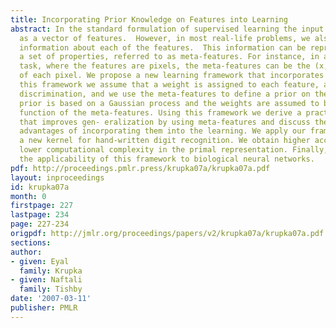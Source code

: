 ```yaml
---
title: Incorporating Prior Knowledge on Features into Learning
abstract: In the standard formulation of supervised learning the input is represented
  as a vector of features.  However, in most real-life problems, we also have additional
  information about each of the features.  This information can be represented as
  a set of properties, referred to as meta-features. For instance, in an image recognition
  task, where the features are pixels, the meta-features can be the (x, y) position
  of each pixel. We propose a new learning framework that incorporates meta- features.  In
  this framework we assume that a weight is assigned to each feature, as in linear
  discrimination, and we use the meta-features to define a prior on the weights. This
  prior is based on a Gaussian process and the weights are assumed to be a smooth
  function of the meta-features. Using this framework we derive a practical algorithm
  that improves gen- eralization by using meta-features and discuss the theoretical
  advantages of incorporating them into the learning. We apply our framework to design
  a new kernel for hand-written digit recognition. We obtain higher accuracy with
  lower computational complexity in the primal representation. Finally, we discuss
  the applicability of this framework to biological neural networks.
pdf: http://proceedings.pmlr.press/krupka07a/krupka07a.pdf
layout: inproceedings
id: krupka07a
month: 0
firstpage: 227
lastpage: 234
page: 227-234
origpdf: http://jmlr.org/proceedings/papers/v2/krupka07a/krupka07a.pdf
sections: 
author:
- given: Eyal
  family: Krupka
- given: Naftali
  family: Tishby
date: '2007-03-11'
publisher: PMLR
---
```

